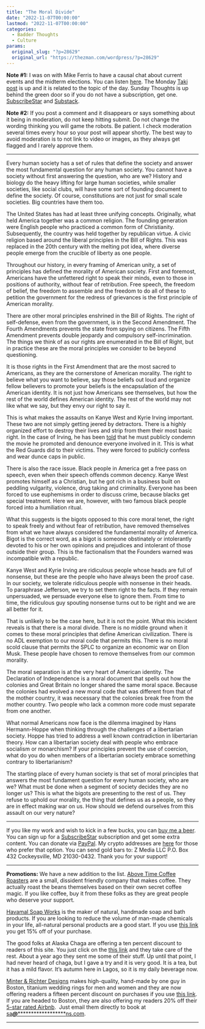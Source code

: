 ```yaml
---
title: "The Moral Divide"
date: "2022-11-07T00:00:00"
lastmod: "2022-11-07T00:00:00"
categories:
  - Badder Thoughts
  - Culture
params:
  original_slug: "?p=28629"
  original_url: "https://thezman.com/wordpress/?p=28629"
---
```


**Note \#1:** I was on with Mike Ferris to have a causal chat about
current events and the midterm elections. You can listen <a
href="http://coffeeandamike.com/christopher-zeeman-aka-the-z-man-515/"
rel="noopener" target="_blank">here</a>. The Monday
<a href="https://www.takimag.com/article/29647/" rel="noopener"
target="_blank">Taki post</a> is up and it is related to the topic of
the day. Sunday Thoughts is up behind the green door so if you do not
have a subscription, get one.
<a href="https://www.subscribestar.com/the-z-blog" rel="noopener"
target="_blank">SubscribeStar</a> and
[Substack](https://thedissident.substack.com/).

**Note \#2:** If you post a comment and it disappears or says something
about it being in moderation, do not keep hitting submit. Do not change
the wording thinking you will game the robots. Be patient. I check
moderation several times every hour so your post will appear shortly.
The best way to avoid moderation is to not link to video or images, as
they always get flagged and I rarely approve them.

------------------------------------------------------------------------

Every human society has a set of rules that define the society and
answer the most fundamental question for any human society. You cannot
have a society without first answering the question, who are we? History
and biology do the heavy lifting for large human societies, while
smaller societies, like social clubs, will have some sort of founding
document to define the society. Of course, constitutions are not just
for small scale societies. Big countries have them too.

The United States has had at least three unifying concepts. Originally,
what held America together was a common religion. The founding
generation were English people who practiced a common form of
Christianity. Subsequently, the country was held together by republican
virtue. A civic religion based around the liberal principles in the Bill
of Rights. This was replaced in the 20th century with the melting pot
idea, where diverse people emerge from the crucible of liberty as one
people.

Throughout our history, in every framing of American unity, a set of
principles has defined the morality of American society. First and
foremost, Americans have the unfettered right to speak their minds, even
to those in positions of authority, without fear of retribution. Free
speech, the freedom of belief, the freedom to assemble and the freedom
to do all of these to petition the government for the redress of
grievances is the first principle of American morality.

There are other moral principles enshrined in the Bill of Rights. The
right of self-defense, even from the government, is in the Second
Amendment. The Fourth Amendments prevents the state from spying on
citizens. The Fifth Amendment prevents double jeopardy and compulsory
self-incrimination. The things we think of as our rights are enumerated
in the Bill of Right, but in practice these are the moral principles we
consider to be beyond questioning.

It is those rights in the First Amendment that are the most sacred to
Americans, as they are the cornerstone of American morality. The right
to believe what you want to believe, say those beliefs out loud and
organize fellow believers to promote your beliefs is the encapsulation
of the American identity. It is not just how Americans see themselves,
but how the rest of the world defines American identity. The rest of the
world may not like what we say, but they envy our right to say it.

This is what makes the assaults on Kanye West and Kyrie Irving
important. These two are not simply getting jeered by detractors. There
is a highly organized effort to destroy their lives and strip from them
their most basic right. In the case of Irving, he has been
[told](https://www.cbssports.com/nba/news/nets-give-kyrie-irving-six-requirements-to-fulfill-before-he-can-return-to-team-per-report/)
that he must publicly condemn the movie he promoted and denounce
everyone involved in it. This is what the Red Guards did to their
victims. They were forced to publicly confess and wear dunce caps in
public.

There is also the race issue. Black people in America get a free pass on
speech, even when their speech offends common decency. Kanye West
promotes himself as a Christian, but he got rich in a business built on
peddling vulgarity, violence, drug taking and criminality. Everyone has
been forced to use euphemisms in order to discuss crime, because blacks
get special treatment. Here we are, however, with two famous black
people forced into a humiliation ritual.

What this suggests is the bigots opposed to this core moral tenet, the
right to speak freely and without fear of retribution, have removed
themselves from what we have always considered the fundamental morality
of America. Bigot is the correct word, as a bigot is someone obstinately
or intolerantly devoted to his or her own opinions and prejudices and
intolerant of those outside their group. This is the factionalism that
the Founders warned was incompatible with a republic.

Kanye West and Kyrie Irving are ridiculous people whose heads are full
of nonsense, but these are the people who have always been the proof
case. In our society, we tolerate ridiculous people with nonsense in
their heads. To paraphrase Jefferson, we try to set them right to the
facts. If they remain unpersuaded, we persuade everyone else to ignore
them. From time to time, the ridiculous guy spouting nonsense turns out
to be right and we are all better for it.

That is unlikely to be the case here, but it is not the point. What this
incident reveals is that there is a moral divide. There is no middle
ground when it comes to these moral principles that define American
civilization. There is no ADL exemption to our moral code that permits
this. There is no moral scold clause that permits the SPLC to organize
an economic war on Elon Musk. These people have chosen to remove
themselves from our common morality.

The moral separation is at the very heart of American identity. The
Declaration of Independence is a moral document that spells out how the
colonies and Great Britain no longer shared the same moral space.
Because the colonies had evolved a new moral code that was different
from that of the mother country, it was necessary that the colonies
break free from the mother country. Two people who lack a common more
code must separate from one another.

What normal Americans now face is the dilemma imagined by Hans
Hermann-Hoppe when thinking through the challenges of a libertarian
society. Hoppe has tried to address a well known contradiction in
libertarian theory. How can a libertarian society deal with people who
embrace socialism or monarchism? If your principles prevent the use of
coercion, what do you do when members of a libertarian society embrace
something contrary to libertarianism?

The starting place of every human society is that set of moral
principles that answers the most fundament question for every human
society, who are we? What must be done when a segment of society decides
they are no longer us? This is what the bigots are presenting to the
rest of us. They refuse to uphold our morality, the thing that defines
us as a people, so they are in effect making war on us. How should we
defend ourselves from this assault on our very nature?

------------------------------------------------------------------------

If you like my work and wish to kick in a few bucks, you can
<a href="https://www.buymeacoffee.com/mujolulu" rel="noopener"
target="_blank">buy me a beer</a>. You can sign up for a
<a href="https://www.subscribestar.com/the-z-blog" rel="noopener"
target="_blank">SubscribeStar</a> subscription and get some extra
content. You can donate via <a
href="https://www.paypal.com/donate/?cmd=_s-xclick&amp;hosted_button_id=UDAS2Q8JYA6CN&amp;source=url"
rel="noopener" target="_blank">PayPal</a>. My crypto addresses are
<a href="https://thezman.com/wordpress/?page_id=22713" rel="noopener"
target="_blank">here</a> for those who prefer that option. You can send
gold bars to: Z Media LLC P.O. Box 432 Cockeysville, MD 21030-0432.
Thank you for your support!

------------------------------------------------------------------------

**Promotions:** We have a new addition to the list.
<a href="https://abovetimecoffee.com/" rel="noopener"
target="_blank">Above Time Coffee Roasters</a> are a small, dissident
friendly company that makes coffee. They actually roast the beans
themselves based on their own secret coffee magic. If you like coffee,
buy it from these folks as they are great people who deserve your
support.

<a href="https://havamalsoapworks.com/" rel="noopener"
target="_blank">Havamal Soap Works</a> is the maker of natural, handmade
soap and bath products. If you are looking to reduce the volume of
man-made chemicals in your life, all-natural personal products are a
good start. If you use
<a href="https://havamalsoapworks.com/discount/ZMAN" rel="noopener"
target="_blank">this link</a> you get 15% off of your purchase.

The good folks at Alaska Chaga are offering a ten percent discount to
readers of this site. You just click on the
<a href="https://alaskachaga.us/discount/ZMAN" rel="noopener noreferrer"
target="_blank">this link</a> and they take care of the rest. About a
year ago they sent me some of their stuff. Up until that point, I had
never heard of chaga, but I gave a try and it is very good. It is a tea,
but it has a mild flavor. It’s autumn here in Lagos, so it is my daily
beverage now.

<a href="https://www.minterandrichterdesigns.com/"
rel="noreferrer nofollow noopener" target="_blank">Minter &amp; Richter
Designs</a> makes high-quality, hand-made by one guy in Boston, titanium
wedding rings for men and women and they are now offering readers a
fifteen percent discount on purchases if you use
<a href="https://www.minterandrichterdesigns.com/discount/ZMAN"
rel="noreferrer nofollow noopener" target="_blank">this link</a>.
<span class="highlight"><span class="colour"><span class="font"><span class="size">If
you are headed to Boston, they are also offering my readers 20% off
their <a
href="https://www.airbnb.com/users/7988017/listings?user_id=7988017&amp;s=3"
rel="noopener noreferrer" target="_blank">5-star rated Airbnb</a>.  Just
email them directly to book at
<a href="mailto:sa***@*********************ns.com"
data-original-string="teA9zbASha6rVCCG4rWfsg==cb70wwX4KuGtOvavyU8cR/YM2N53Bf9TmLzKGPkbzIgMC3Wybhh/YUNRe0m4bUzml+g"><span
class="apbct-email-encoder"
data-original-string="rJnPhxIFrp6TDiA6rkO74Q==cb7jSTG0ybnttQfcOBD7uwocmnGM6xLpxPMZxaoqYphKlLbSsuVnVsIfEO4MMYfk67T"
title="This contact has been encoded by Anti-Spam by CleanTalk. Click to decode. To finish the decoding make sure that JavaScript is enabled in your browser.">sa<span
class="apbct-blur">***</span>@<span
class="apbct-blur">*********************</span>ns.com</span></a>.</span></span></span></span>

------------------------------------------------------------------------
